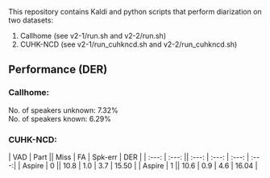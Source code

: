 This repository contains Kaldi and python scripts that perform diarization on two datasets:

1) Callhome (see v2-1/run.sh and v2-2/run.sh)
2) CUHK-NCD (see v2-1/run_cuhkncd.sh and v2-2/run_cuhkncd.sh)

## Performance (DER)

### Callhome:

No. of speakers unknown: 7.32%      
No. of speakers known:   6.29%             

### CUHK-NCD:

| VAD   |  Part ||  Miss | FA    | Spk-err |  DER |
| :---: | :---: || :---: | :---: | :---: | :---:| 
| Aspire | 0  ||    10.8 | 1.0 | 3.7  |     15.50 |
| Aspire | 1  ||    10.6 | 0.9 | 4.6  |     16.04 |
